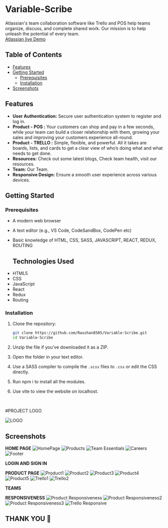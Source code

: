 # Variable-Scribe

Atlassian's team collaboration software like Trello and POS help teams organize, discuss, and complete shared work. Our mission is to help unleash the potential of every team.
 <br>
 [Atlassian live Demo](frolicking-sopapillas-3d5b65.netlify.app/)


## Table of Contents
- [Features](#features)
- [Getting Started](#getting-started)
  - [Prerequisites](#prerequisites)
  - [Installation](#installation)
- [Screenshots](#Screenshots)

## Features

- **User Authentication:** Secure user authentication system to register and log in.
- **Product - POS :** Your customers can shop and pay in a few seconds, while your team can build a closer relationship with them, growing your sales and improving your customers experience all-round.
- **Product - TRELLO :** Simple, flexible, and powerful. All it takes are boards, lists, and cards to get a clear view of who’s doing what and what needs to get done.
- **Resources:** Check out some latest blogs, Check team health, visit our resources.
- **Team:** Our Team.
- **Responsive Design:** Ensure a smooth user experience across various devices.


## Getting Started

### Prerequisites
- A modern web browser
- A text editor (e.g., VS Code, CodeSandBox, CodePen etc)
- Basic knowledge of HTML, CSS, SASS, JAVASCRIPT, REACT, REDUX, ROUTING

  ## Technologies Used
<ul>
<li>HTML5</li>
<li>CSS</li>
<li>JavaScript</li>
<li>React</li> 
<li>Redux</li> 
<li>Routing</li> 
</ul>

### Installation

1. Clone the repository:

   ```bash
   git clone https://github.com/Raushan8505/Variable-Scribe.git
   cd Variable-Scribe
2. Unzip the file if you've downloaded  it as a ZIP.
3. Open the folder in your text editor.
4. Use a SASS compiler to compile the `.scss` files to `.css` or edit the CSS directly.
5. Run npm i to install all the modules.
6. Use vite to view the website on localhost.

   <br>

#PROJECT LOGO
<br>

![LOGO](https://github.com/Raushan8505/Variable-Scribe/assets/59911232/2fa8db44-550c-42bd-9293-f289267b1889)

## Screenshots
**HOME PAGE**
![HomePage](https://github.com/Raushan8505/Variable-Scribe/assets/59911232/65333705-81de-468e-b97f-b70e2535d63d)
![Products](https://github.com/Raushan8505/Variable-Scribe/assets/59911232/907d8c5f-2f91-42ac-aa68-05afd79d96a9)
![Team Essentials](https://github.com/Raushan8505/Variable-Scribe/assets/59911232/ad367880-99ed-434d-829b-608ac9f99471)
![Careers](https://github.com/Raushan8505/Variable-Scribe/assets/59911232/a522bd5d-740e-41ff-8f03-2ebf9e3b4d6c)
![Footer](https://github.com/Raushan8505/Variable-Scribe/assets/59911232/4cc047d2-fb57-4496-b95a-c2f750f30713)


**LOGIN AND SIGN IN**




**PRODUCT PAGE**
![Product1](https://github.com/Raushan8505/Variable-Scribe/assets/59911232/2935b06e-0092-4b81-8504-dedef8e24dbb)
![Product2](https://github.com/Raushan8505/Variable-Scribe/assets/59911232/09d6b8fe-30af-4d24-afdb-81617e6de4c9)
![Product3](https://github.com/Raushan8505/Variable-Scribe/assets/59911232/b18af0da-b92c-4aee-92e5-189747b4048b)
![Product4](https://github.com/Raushan8505/Variable-Scribe/assets/59911232/bae0ff63-3787-4189-aa0e-152326503f3f)
![Product5](https://github.com/Raushan8505/Variable-Scribe/assets/59911232/02aa2ae1-d283-4c2a-bb69-e1cc22ac949c)
![Trello1](https://github.com/Raushan8505/Variable-Scribe/assets/59911232/bef39fe3-fde2-46d0-bbc3-bfc6b9a87036)
![Trello2](https://github.com/Raushan8505/Variable-Scribe/assets/59911232/cb9121a8-811e-4add-920b-75a3c675b248)


**TEAMS**




**RESPONSIVENESS**
![Product Responsiveness](https://github.com/Raushan8505/Variable-Scribe/assets/59911232/8dbf3db0-3dd9-483e-9b3c-c54e4fcc969e)
![Product Responsiveness2](https://github.com/Raushan8505/Variable-Scribe/assets/59911232/291f043a-04f2-4bf1-b063-2e093a6bd1a5)
![Product Responsiveness3](https://github.com/Raushan8505/Variable-Scribe/assets/59911232/6c2be04c-70f7-4994-a7a2-705629403a67)
![Trello Responsive](https://github.com/Raushan8505/Variable-Scribe/assets/59911232/4648d09a-00fa-4468-8713-ec3cd2eddb55)

## THANK YOU 🙏

